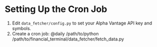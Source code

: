# Setting Up the Cron Job
1. Edit `data_fetcher/config.py` to set your Alpha Vantage API key and symbols.
2. Create a cron job:
    @daily /path/to/python /path/to/financial_terminal/data_fetcher/fetch_data.py
